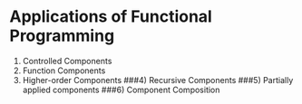# Applications of Functional Programming

1) Controlled Components
2) Function Components
3) Higher-order Components
###4) Recursive Components
###5) Partially applied components
###6) Component Composition